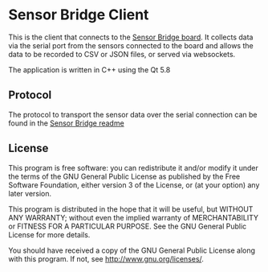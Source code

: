 # Sensor Bridge Client

This is the client that connects to the 
[Sensor Bridge board](http://https://github.com/sensorlab030/sensorbridge). It
collects data via the serial port from the sensors connected to the board and 
allows the data to be recorded to CSV or JSON files, or served via websockets.

The application is written in C++ using the Qt 5.8

## Protocol

The protocol to transport the sensor data over the serial connection can be 
found in the [Sensor Bridge readme](https://github.com/sensorlab030/sensorbridge/blob/master/readme.md)

## License

This program is free software: you can redistribute it and/or modify
it under the terms of the GNU General Public License as published by
the Free Software Foundation, either version 3 of the License, or
(at your option) any later version.

This program is distributed in the hope that it will be useful,
but WITHOUT ANY WARRANTY; without even the implied warranty of
MERCHANTABILITY or FITNESS FOR A PARTICULAR PURPOSE.  See the
GNU General Public License for more details.

You should have received a copy of the GNU General Public License
along with this program.  If not, see <http://www.gnu.org/licenses/>.




